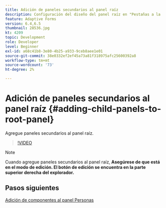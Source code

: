 ```yaml
---
title: Adición de paneles secundarios al panel raíz
description: Configuración del diseño del panel raíz en "Pestañas a la izquierda" y adición de paneles secundarios al panel raíz.
feature: Adaptive Forms
version: 6.4,6.5
thumbnail: 28536.jpg
kt: 4209
topic: Development
role: Developer
level: Beginner
exl-id: a68c41b8-3e80-4b25-a933-9ceb8aee1e01
source-git-commit: 38e0332ef2ef45a73a81f318975afc25600392a8
workflow-type: tm+mt
source-wordcount: '73'
ht-degree: 2%

---
```


# Adición de paneles secundarios al panel raíz {#adding-child-panels-to-root-panel}

Agregue paneles secundarios al panel raíz.


>[!VIDEO](https://video.tv.adobe.com/v/28536?quality=12&learn=on)

>[!NOTE]
>Cuando agregue paneles secundarios al panel raíz, **Asegúrese de que está en el modo de edición. El botón de edición se encuentra en la parte superior derecha del explorador.**

## Pasos siguientes

[Adición de componentes al panel Personas](./adding-components-to-people-panel.md)

